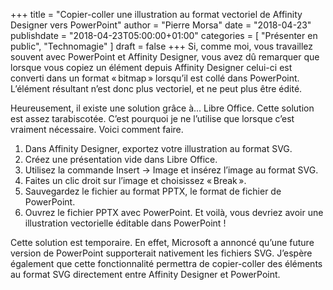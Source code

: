 +++
title       = "Copier-coller une illustration au format vectoriel de Affinity Designer vers PowerPoint"
author      = "Pierre Morsa"
date        = "2018-04-23"
publishdate = "2018-04-23T05:00:00+01:00" 
categories  = [ "Présenter en public", "Technomagie" ]
draft       = false
+++
Si, comme moi, vous travaillez souvent avec PowerPoint et Affinity Designer, vous avez dû remarquer que lorsque vous copiez un élément depuis Affinity Designer celui-ci est converti dans un format « bitmap » lorsqu’il est collé dans PowerPoint. L’élément résultant n’est donc plus vectoriel, et ne peut plus être édité.

Heureusement, il existe une solution grâce à... Libre Office. Cette solution est assez tarabiscotée. C’est pourquoi je ne l’utilise que lorsque c’est vraiment nécessaire. Voici comment faire.

1. Dans Affinity Designer, exportez votre illustration au format SVG.
2. Créez une présentation vide dans Libre Office.
3. Utilisez la commande Insert → Image et insérez l’image au format SVG.
4. Faites un clic droit sur l’image et choisissez « Break ».
5. Sauvegardez le fichier au format PPTX, le format de fichier de PowerPoint.
6. Ouvrez le fichier PPTX avec PowerPoint. Et voilà, vous devriez avoir une illustration vectorielle éditable dans PowerPoint !

Cette solution est temporaire. En effet, Microsoft a annoncé qu’une future version de PowerPoint supporterait nativement les fichiers SVG. J’espère également que cette fonctionnalité permettra de copier-coller des éléments au format SVG directement entre Affinity Designer et PowerPoint.
